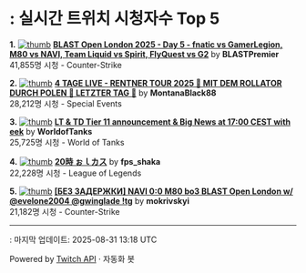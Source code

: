 # : 실시간 트위치 시청자수 Top 5

**1.** [![thumb](https://static-cdn.jtvnw.net/previews-ttv/live_user_blastpremier-320x180.jpg)](https://twitch.tv/BLASTPremier)
**[BLAST Open London 2025 - Day 5 - fnatic vs GamerLegion, M80 vs NAVI, Team Liquid vs Spirit, FlyQuest vs G2](https://twitch.tv/BLASTPremier)** by **BLASTPremier**<br>41,855명 시청  - Counter-Strike

**2.** [![thumb](https://static-cdn.jtvnw.net/previews-ttv/live_user_montanablack88-320x180.jpg)](https://twitch.tv/MontanaBlack88)
**[4 TAGE LIVE - RENTNER TOUR 2025 🤏 MIT DEM ROLLATOR DURCH POLEN 🤏 LETZTER TAG 🤏](https://twitch.tv/MontanaBlack88)** by **MontanaBlack88**<br>28,212명 시청  - Special Events

**3.** [![thumb](https://static-cdn.jtvnw.net/previews-ttv/live_user_worldoftanks-320x180.jpg)](https://twitch.tv/WorldofTanks)
**[LT & TD Tier 11 announcement & Big News at 17:00 CEST with eek](https://twitch.tv/WorldofTanks)** by **WorldofTanks**<br>25,725명 시청  - World of Tanks

**4.** [![thumb](https://static-cdn.jtvnw.net/previews-ttv/live_user_fps_shaka-320x180.jpg)](https://twitch.tv/fps_shaka)
**[20時 ぉｌカス](https://twitch.tv/fps_shaka)** by **fps_shaka**<br>22,228명 시청  - League of Legends

**5.** [![thumb](https://static-cdn.jtvnw.net/previews-ttv/live_user_mokrivskyi-320x180.jpg)](https://twitch.tv/mokrivskyi)
**[[БЕЗ ЗАДЕРЖКИ] NAVI 0:0 M80 bo3 BLAST Open London w/ @evelone2004 @gwinglade !tg](https://twitch.tv/mokrivskyi)** by **mokrivskyi**<br>21,182명 시청  - Counter-Strike


---
: 마지막 업데이트: 2025-08-31 13:18 UTC

Powered by [Twitch API](https://dev.twitch.tv/docs/api/reference) · 자동화 봇